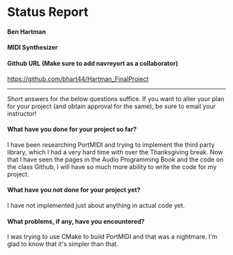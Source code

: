 # Status Report

#### Ben Hartman



#### MIDI Synthesizer



#### Github URL (Make sure to add navreyort as a collaborator)

https://github.com/bhart44/Hartman_FinalProject

***

Short answers for the below questions suffice. If you want to alter your plan for your project (and obtain approval for the same), be sure to email your instructor!

#### What have you done for your project so far?

I have been researching PortMIDI and trying to implement the third party library, which I had a very hard time with over the Thanksgiving break. Now that I have seen the pages in the Audio Programming Book and the code on the class Github, I will have so much more ability to write the code for my project.

#### What have you not done for your project yet?

I have not implemented just about anything in actual code yet.

#### What problems, if any, have you encountered?

I was trying to use CMake to build PortMIDI and that was a nightmare. I'm glad to know that it's simpler than that. 
